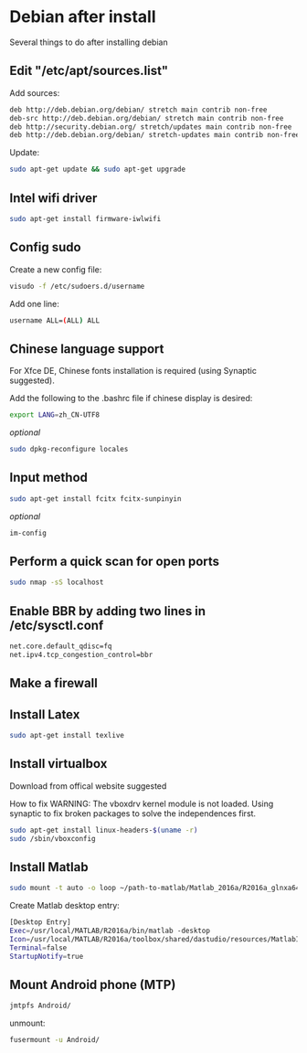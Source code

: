 # Debian after install

Several things to do after installing debian

## Edit "/etc/apt/sources.list"
Add sources:
```sh
deb http://deb.debian.org/debian/ stretch main contrib non-free
deb-src http://deb.debian.org/debian/ stretch main contrib non-free
deb http://security.debian.org/ stretch/updates main contrib non-free
deb http://deb.debian.org/debian/ stretch-updates main contrib non-free
```
Update:
```sh
sudo apt-get update && sudo apt-get upgrade
```

## Intel wifi driver
```sh
sudo apt-get install firmware-iwlwifi
```

## Config sudo
Create a new config file:
```sh
visudo -f /etc/sudoers.d/username
```
Add one line:
```sh
username ALL=(ALL) ALL
```

## Chinese language support
For Xfce DE, Chinese fonts installation is required (using Synaptic suggested).

Add the following to the .bashrc file if chinese display is desired:
```sh
export LANG=zh_CN-UTF8
```
_optional_
```sh
sudo dpkg-reconfigure locales
```

## Input method
```sh
sudo apt-get install fcitx fcitx-sunpinyin
```

_optional_
```sh
im-config
```

## Perform a quick scan for open ports
```sh
sudo nmap -sS localhost
```

## Enable BBR by adding two lines in /etc/sysctl.conf
```sh
net.core.default_qdisc=fq
net.ipv4.tcp_congestion_control=bbr
```

## Make a firewall


## Install Latex
```sh
sudo apt-get install texlive
```

## Install virtualbox
Download from offical website suggested

How to fix WARNING: The vboxdrv kernel module is not loaded.
Using synaptic to fix broken packages to solve the independences first.

```sh
sudo apt-get install linux-headers-$(uname -r)
sudo /sbin/vboxconfig
```

## Install Matlab
```sh
sudo mount -t auto -o loop ~/path-to-matlab/Matlab_2016a/R2016a_glnxa64.iso ~/matlab/
```

Create Matlab desktop entry:
```sh
[Desktop Entry]
Exec=/usr/local/MATLAB/R2016a/bin/matlab -desktop
Icon=/usr/local/MATLAB/R2016a/toolbox/shared/dastudio/resources/MatlabIcon.png
Terminal=false
StartupNotify=true
```

## Mount Android phone (MTP)
```sh
jmtpfs Android/
```
unmount:
```sh
fusermount -u Android/
